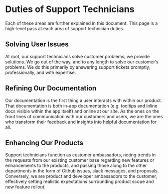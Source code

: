 # Duties of Support Technicians

Each of these areas are further explained in this document. This page is a high-level pass at each area of support technician duties.

## Solving User Issues

At root, our support technicians solve customer problems; we provide solutions. We go out of the way, and to any length to solve our customer’s problems. We do this primarily by answering support tickets promptly, professionally, and with expertise.

## Refining Our Documentation

Our documentation is the first thing a user interacts with within our product. That documentation is both in-app documentation \(e.g. tooltips and inline docs visible within the app itself\) and online at our site. As the ones on the front lines of communication with our customers and users, we are the ones who transform their feedback and insights into helpful documentation for all.

## Enhancing Our Products

Support technicians function as customer ambassadors, noting trends in the requests from our existing customer base regarding new features or enhancements to the products, and passing those along to the other departments in the form of Github issues, slack messages, and proposals. Conversely, we are product and developer ambassadors to the customer, effectively setting realistic expectations surrounding product scope and new feature rollout.

